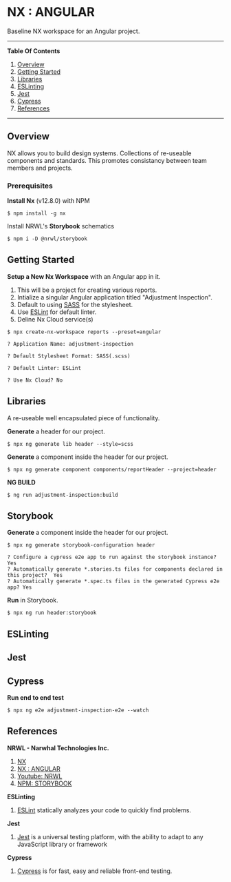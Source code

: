 # NX : ANGULAR 
Baseline NX workspace for an Angular project.  
  
---  
  
**Table Of Contents**  
1. [Overview](#overview)  
1. [Getting Started](#getting-started)  
1. [Libraries](#libraries)
1. [ESLinting](#)  
1. [Jest](#)  
1. [Cypress](#)  
1. [References](#references)  
  
---  
  
## Overview  
  
NX allows you to build design systems. Collections of re-useable components and standards. This promotes consistancy between team members and projects.  

### Prerequisites  
  
**Install Nx** (v12.8.0) with NPM  
```  
$ npm install -g nx
```  
  
Install NRWL's **Storybook** schematics 
```  
$ npm i -D @nrwl/storybook
```  

## Getting Started  
  
**Setup a New Nx Workspace** with an Angular app in it.   
1. This will be a project for creating various reports.  
2. Intialize a singular Angular application titled "Adjustment Inspection".  
3. Default to using [SASS](http://sass-lang.com) for the stylesheet.  
4. Use [ESLint](https://eslint.org/) for default linter.    
5. Deline Nx Cloud service(s)
```  
$ npx create-nx-workspace reports --preset=angular  
  
? Application Name: adjustment-inspection  
  
? Default Stylesheet Format: SASS(.scss)  
  
? Default Linter: ESLint  
  
? Use Nx Cloud? No  
```  
  
## Libraries  
A re-useable well encapsulated piece of functionality.  
  
**Generate** a header for our project.  
```  
$ npx ng generate lib header --style=scss  
```  
  
**Generate** a component inside the header for our project.  
```  
$ npx ng generate component components/reportHeader --project=header  
```  
  
**NG BUILD**  
```
$ ng run adjustment-inspection:build
``` 
  
## Storybook  
   
**Generate** a component inside the header for our project.  
```  
$ npx ng generate storybook-configuration header  
  
? Configure a cypress e2e app to run against the storybook instance? Yes    
? Automatically generate *.stories.ts files for components declared in this project?  Yes  
? Automatically generate *.spec.ts files in the generated Cypress e2e app? Yes  

```  

 
  
**Run** in Storybook.  
```  
$ npx ng run header:storybook  

```  
  


## ESLinting  
## Jest   
## Cypress  

**Run end to end test**  
```  
$ npx ng e2e adjustment-inspection-e2e --watch  
```  
  

## References  
  
**NRWL - Narwhal Technologies Inc.**  
1. [NX](https://nx.dev/)
1. [NX : ANGULAR](https://nx.dev/angular)
1. [Youtube: NRWL](https://www.youtube.com/channel/UCF8luR7ORJTCwSNA9yZksCw)
1. [NPM: STORYBOOK](https://www.npmjs.com/package/@nrwl/storybook)  
  
**ESLinting**  
1. [ESLint](https://eslint.org/) statically analyzes your code to quickly find problems.  
  
**Jest**  
1. [Jest](https://jestjs.io/) is a universal testing platform, with the ability to adapt to any JavaScript library or framework  
  
**Cypress**  
1. [Cypress](https://www.cypress.io/) is for fast, easy and reliable front-end testing.  
  